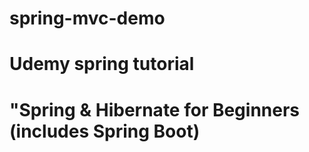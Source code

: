 # spring-mvc-demo
# Udemy spring tutorial
# "Spring & Hibernate for Beginners (includes Spring Boot)
